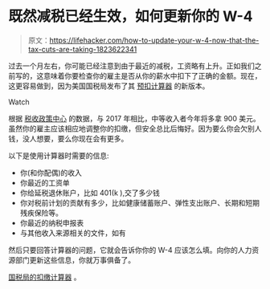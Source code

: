 # 既然减税已经生效，如何更新你的 W-4

> 原文：<https://lifehacker.com/how-to-update-your-w-4-now-that-the-tax-cuts-are-taking-1823622341>

过去一个月左右，你可能已经注意到由于最近的减税，工资略有上升。正如我们之前写的，这意味着你要检查你的雇主是否从你的薪水中扣下了正确的金额。现在，这更容易做到，因为美国国税局发布了其 [预扣计算器](http://time.com/money/5186230/irs-tax-tool-2018-federal-withholding/) 的新版本。

Watch

根据 [税收政策中心](http://www.taxpolicycenter.org/publications/distributional-analysis-conference-agreement-tax-cuts-and-jobs-act/full) 的数据，与 2017 年相比，中等收入者今年将多拿 900 美元。虽然你的雇主应该相应地调整你的扣缴，但安全总比后悔好。因为要么你会欠别人钱，没人想要，要么你现在会有更多。

以下是使用计算器时需要的信息:

*   你(和你配偶)的收入
*   你最近的工资单
*   你给延税退休账户，比如 401(k ),交了多少钱
*   你对税前计划的贡献有多少，比如健康储蓄账户、弹性支出账户、长期和短期残疾保险等。
*   你最近的纳税申报表
*   与其他收入来源相关的文件，如有

然后只要回答计算器的问题，它就会告诉你你的 W-4 应该怎么填。向你的人力资源部门更新这些信息，你就万事俱备了。

[国税局的扣缴计算器](https://apps.irs.gov/app/withholdingcalculator/) 。